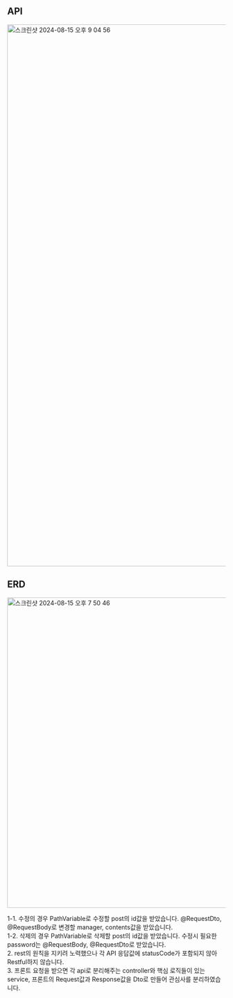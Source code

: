 

## API 
<img width="1250" alt="스크린샷 2024-08-15 오후 9 04 56" src="https://github.com/user-attachments/assets/0168bc22-1c53-42dc-8e90-856a5d9dc9e7">


## ERD

<img width="716" alt="스크린샷 2024-08-15 오후 7 50 46" src="https://github.com/user-attachments/assets/e63ace4f-e65d-43ed-a575-d9cea9722662">

1-1. 수정의 경우 PathVariable로 수정할 post의 id값을 받았습니다. @RequestDto, @RequestBody로 변경할 manager, contents값을 받았습니다.<br>
1-2. 삭제의 경우 PathVariable로 삭제할 post의 id값을 받았습니다. 수정시 필요한 password는 @RequestBody, @RequestDto로 받았습니다. <br>
2. rest의 원칙을 지키려 노력했으나 각 API 응답값에 statusCode가 포함되지 않아 Restful하지 않습니다. <br>
3. 프론트 요청을 받으면 각 api로 분리해주는 controller와 핵심 로직들이 있는 service, 프론트의 Request값과 Response값을 Dto로 만들어 관심사를 분리하였습니다.
   

